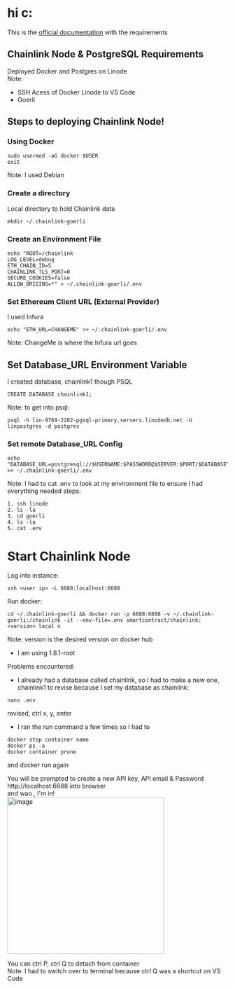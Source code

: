 # hi c:
This is the [official documentation](https://docs.chain.link/docs/running-a-chainlink-node/) with the requirements

## Chainlink Node & PostgreSQL Requirements
Deployed Docker and Postgres on Linode <br>
Note: 
- SSH Acess of Docker Linode to VS Code
- Goerli

## Steps to deploying Chainlink Node!
### Using Docker
```curl -sSL https://get.docker.com/ | sh
sudo usermod -aG docker $USER
exit
```
Note: I used Debian

### Create a directory
Local directory to hold Chainlink data
``` 
mkdir ~/.chainlink-goerli
```

### Create an Environment File
```
echo "ROOT=/chainlink
LOG_LEVEL=debug
ETH_CHAIN_ID=5
CHAINLINK_TLS_PORT=0
SECURE_COOKIES=false
ALLOW_ORIGINS=*" > ~/.chainlink-goerli/.env
```
### Set Ethereum Client URL (External Provider)
I used Infura
```
echo "ETH_URL=CHANGEME" >> ~/.chainlink-goerli/.env
```
Note: ChangeMe is where the Infura url goes

## Set Database_URL Environment Variable
I created database, chainlink1 though PSQL <br>
``` 
CREATE DATABASE chainlink1;
```
Note:
to get into psql:
```
psql -h lin-9769-2282-pgsql-primary.servers.linodedb.net -U linpostgres -d postgres
```
### Set remote Database_URL Config
```
echo "DATABASE_URL=postgresql://$USERNAME:$PASSWORD@$SERVER:$PORT/$DATABASE" >> ~/.chainlink-goerli/.env
```
Note: I had to cat .env to look at my environment file to ensure I had everything needed
steps:
```
1. ssh linode
2. ls -la
3. cd goerli
4. ls -la
5. cat .env
```

# Start Chainlink Node
Log into instance:
```
ssh <user ip> -L 6688:localhost:6688
```
Run docker:
```
cd ~/.chainlink-goerli && docker run -p 6688:6688 -v ~/.chainlink-goerli:/chainlink -it --env-file=.env smartcontract/chainlink:<version> local n
```
Note: version is the desired version on docker hub
- I am using 1.8.1-root

Problems encountered:
- I already had a database called chainlink, so I had to make a new one, chainlink1
to revise because I set my database as chainlink:
```
nano .env
```
revised, ctrl x, y, enter
- I ran the run command a few times so I had to 
```
docker stop container name
docker ps -a
docker container prune
```
and docker run again<br>

You will be prompted to create a new API key, API email & Password<br>
http://localhost:6688 into browser <br>
and wao , I'm in!<br>
<img width="358" alt="image" src="https://user-images.githubusercontent.com/60681017/193965000-99aa2c07-9a9e-4e26-80f2-b8fc56fb1e0a.png"> <br>

You can ctrl P, ctrl Q to detach from container<br>
Note: I had to switch over to terminal because ctrl Q was a shortcut on VS Code
